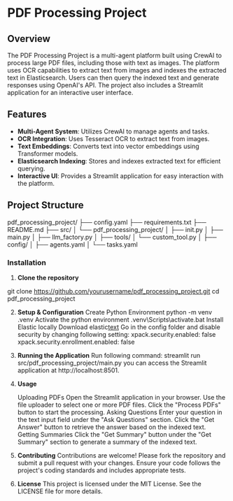 # PDF Processing Project

## Overview

The PDF Processing Project is a multi-agent platform built using CrewAI to process large PDF files, including those with text as images. The platform uses OCR capabilities to extract text from images and indexes the extracted text in Elasticsearch. Users can then query the indexed text and generate responses using OpenAI's API. The project also includes a Streamlit application for an interactive user interface.

## Features

- **Multi-Agent System**: Utilizes CrewAI to manage agents and tasks.
- **OCR Integration**: Uses Tesseract OCR to extract text from images.
- **Text Embeddings**: Converts text into vector embeddings using Transformer models.
- **Elasticsearch Indexing**: Stores and indexes extracted text for efficient querying.
- **Interactive UI**: Provides a Streamlit application for easy interaction with the platform.

## Project Structure

pdf_processing_project/
├── config.yaml
├── requirements.txt
├── README.md
├── src/
│ └── pdf_processing_project/
│ ├── init.py
│ ├── main.py
│ ├── llm_factory.py
│ ├── tools/
│ └── custom_tool.py
│ ├── config/
│ ├── agents.yaml
│ └── tasks.yaml


### Installation

1. **Clone the repository**


git clone https://github.com/yourusername/pdf_processing_project.git
cd pdf_processing_project

2. **Setup & Configuration**
    Create Python Environment
        python -m venv .venv
    Activate the python environment
        .venv\Scripts\activate.bat
    Install Elastic locally
        Download elastic[text](https://www.elastic.co/downloads/elasticsearch)
        Go in the config folder and disable security by changing following setting:
            xpack.security.enabled: false
            xpack.security.enrollment.enabled: false


3. **Running the Application**
    Run following command: streamlit run src/pdf_processing_project/main.py
    you can access the Streamlit application at http://localhost:8501.

4. **Usage**

    Uploading PDFs
        Open the Streamlit application in your browser.
        Use the file uploader to select one or more PDF files.
        Click the "Process PDFs" button to start the processing.
    Asking Questions
        Enter your question in the text input field under the "Ask Questions" section.
        Click the "Get Answer" button to retrieve the answer based on the indexed text.
    Getting Summaries
        Click the "Get Summary" button under the "Get Summary" section to generate a summary of the indexed text.

5. **Contributing**
    Contributions are welcome! Please fork the repository and submit a pull request with your changes. Ensure your code follows the project's coding standards and includes appropriate tests.

6. **License**
    This project is licensed under the MIT License. See the LICENSE file for more details.